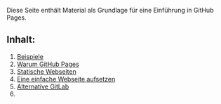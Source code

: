
Diese Seite enthält Material als Grundlage für eine Einführung in GitHub Pages.


## Inhalt:

1. [Beispiele](beispiele)
2. [Warum GitHub Pages](warum_gh-pages)
3. [Statische Webseiten](static_sites)
3. [Eine einfache Webseite aufsetzen](webseite_aufsetzen)
4. [Alternative GitLab](gitlab)
5.  